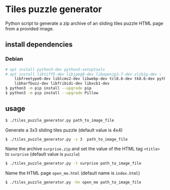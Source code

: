 # Tiles puzzle generator

Python script to generate a zip archive of an sliding tiles puzzle HTML page
from a provided image.


## install dependencies


### Debian

```bash
# apt install python3-dev python3-setuptools
# apt install libtiff5-dev libjpeg8-dev libopenjp2-7-dev zlib1g-dev \
    libfreetype6-dev liblcms2-dev libwebp-dev tcl8.6-dev tk8.6-dev python3-tk \
    libharfbuzz-dev libfribidi-dev libxcb1-dev
$ python3 -m pip install --upgrade pip
$ python3 -m pip install --upgrade Pillow
```


## usage

```bash
$ ./tiles_puzzle_generator.py path_to_image_file
```

Generate a 3x3 sliding tiles puzzle (default value is 4x4)
```bash
$ ./tiles_puzzle_generator.py -s 3  path_to_image_file
```

Name the archive `surprise.zip` and set the value of the HTML tag `<title>` to
`surprise` (default value is `puzzle`)
```bash
$ ./tiles_puzzle_generator.py -t surprise path_to_image_file
```

Name the HTML page `open_me.html` (default name is `index.html`)
```bash
$ ./tiles_puzzle_generator.py -hn open_me path_to_image_file
```
